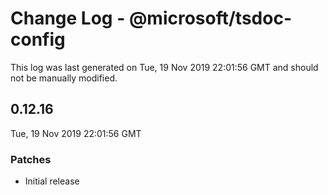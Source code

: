 # Change Log - @microsoft/tsdoc-config

This log was last generated on Tue, 19 Nov 2019 22:01:56 GMT and should not be manually modified.

## 0.12.16
Tue, 19 Nov 2019 22:01:56 GMT

### Patches

- Initial release

